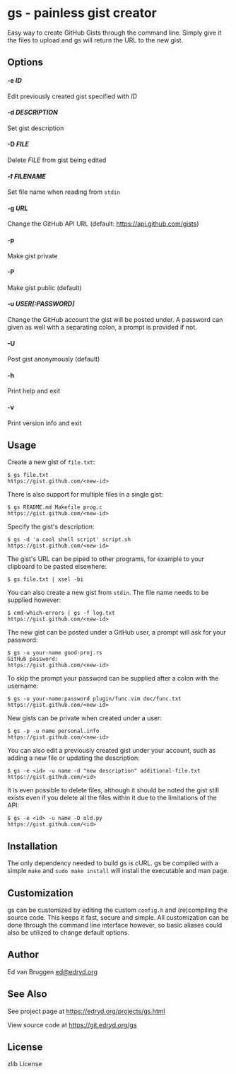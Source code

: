 # gs \- painless gist creator

Easy way to create GitHub Gists through the command line. Simply give it the
files to upload and gs will return the URL to the new gist.

## Options

#### -e *ID*

Edit previously created gist specified with *ID*

#### -d *DESCRIPTION*

Set gist description

#### -D *FILE*

Delete *FILE* from gist being edited

#### -f *FILENAME*

Set file name when reading from `stdin`

#### -g *URL*

Change the GitHub API URL (default: https://api.github.com/gists)

#### -p

Make gist private

#### -P

Make gist public (default)

#### -u *USER[:PASSWORD]*

Change the GitHub account the gist will be posted under. A password can
given as well with a separating colon, a prompt is provided if not.

#### -U

Post gist anonymously (default)

#### -h

Print help and exit

#### -v

Print version info and exit

## Usage

Create a new gist of `file.txt`:

```
$ gs file.txt
https://gist.github.com/<new-id>
```

There is also support for multiple files in a single gist:

```
$ gs README.md Makefile prog.c
https://gist.github.com/<new-id>
```

Specify the gist's description:

```
$ gs -d 'a cool shell script' script.sh
https://gist.github.com/<new-id>
```

The gist's URL can be piped to other programs, for example to your clipboard to
be pasted elsewhere:

```
$ gs file.txt | xsel -bi
```

You can also create a new gist from `stdin`. The file name needs to be supplied
however:

```
$ cmd-which-errors | gs -f log.txt
https://gist.github.com/<new-id>
```

The new gist can be posted under a GitHub user, a prompt will ask for your
password:

```
$ gs -u your-name good-proj.rs
GitHub password:
https://gist.github.com/<new-id>
```

To skip the prompt your password can be supplied after a colon with the
username:

```
$ gs -u your-name:password plugin/func.vim doc/func.txt
https://gist.github.com/<new-id>
```

New gists can be private when created under a user:

```
$ gs -p -u name personal.info
https://gist.github.com/<new-id>
```

You can also edit a previously created gist under your account, such as adding
a new file or updating the description:

```
$ gs -e <id> -u name -d "new description" additional-file.txt
https://gist.github.com/<id>
```

It is even possible to delete files, although it should be noted the gist still
exists even if you delete all the files within it due to the limitations of the
API:

```
$ gs -e <id> -u name -D old.py
https://gist.github.com/<id>
```

## Installation

The only dependency needed to build gs is cURL. gs be compiled with a simple
`make` and `sudo make install` will install the executable and man page.

## Customization

gs can be customized by editing the custom `config.h` and (re)compiling the
source code. This keeps it fast, secure and simple. All customization can be
done through the command line interface however, so basic aliases could also be
utilized to change default options.

## Author

Ed van Bruggen <ed@edryd.org>

## See Also

See project page at <https://edryd.org/projects/gs.html>

View source code at <https://git.edryd.org/gs>

## License

zlib License
